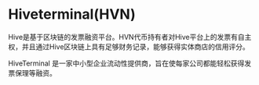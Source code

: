 # Hiveterminal(HVN)

Hive是基于区块链的发票融资平台。HVN代币持有者对Hive平台上的发票有自主权，并且通过Hive区块链上具有足够财务记录，能够获得实体商店的信用评分。

HiveTerminal 是一家中小型企业流动性提供商，旨在使每家公司都能轻松获得发票保理等融资。
